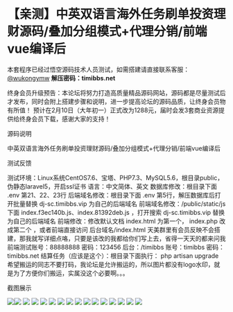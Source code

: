 # 【亲测】中英双语言海外任务刷单投资理财源码/叠加分组模式+代理分销/前端vue编译后

本套程序已经过悟空源码技术人员测试，如需搭建请直接联系客服：[@wukongymw](http://t.me/wukongymw)
**解压密码：timibbs.net**

终身会员升级预告：本论坛将努力打造高质量精品源码网站，源码都是尽量测试后才发布，同时会附上搭建步骤和说明，进一步提高论坛的源码品质，让终身会员物有所值！
预计在2月10日（大年初一）正式改为1288元，届时会发3套商业资源提供给终身会员下载，感谢大家的支持！

源码说明

中英双语言海外任务刷单投资理财源码/叠加分组模式+代理分销/前端vue编译后

测试反馈

测试环境：Linux系统CentOS7.6、宝塔、PHP7.3、MySQL5.6，根目录public，伪静态laravel5，开启ssl证书
语言：中文简体、英文
数据库修改：根目录下面 .env 第21、22、23行
后端域名修改：根目录下面 .env 第5行，解压数据库后打开批量替换 dj-sc.timibbs.vip 为自己的后端域名
前端域名修改：/public/static/js 下面 index.f3ec140b.js、index.81392deb.js ，打开搜索 dj-sc.timibbs.vip 替换为自己的后端域名
前端修改：修改默认文档 index.html 为第一个， index.php 改成第二个 ，或者前端直接访问 后台域名/index.html
天美群里有会员反映不会搭建，那我就写详细点咯，只要是该改的我都给你们写上去，省得一天天的都来问我
前端测试账号：88888888
密码：123456
后台：/timibbs
账号：timibbs
密码：timibbs.net
结算任务（应该是这个）：根目录下面执行： php artisan upgrade
希望搬运的同志不要打码，我论坛是允许搬运的，所以图片都没有logo水印，就是为了方便你们搬运，实属没这个必要啊。。。

截图展示

[![](https://wukongymw.com/wp-content/uploads/2024/01/dd1484a51b5736e.png)](https://wukongymw.com/wp-content/uploads/2024/01/dd1484a51b5736e.png)[![](https://wukongymw.com/wp-content/uploads/2024/01/fe16bd097d779cb.png)](https://wukongymw.com/wp-content/uploads/2024/01/fe16bd097d779cb.png)
[![](https://wukongymw.com/wp-content/uploads/2024/01/f9367e5721a928c.png)](https://wukongymw.com/wp-content/uploads/2024/01/f9367e5721a928c.png)
[![](https://wukongymw.com/wp-content/uploads/2024/01/0b761aaa6083a43.png)](https://wukongymw.com/wp-content/uploads/2024/01/0b761aaa6083a43.png)
[![](https://wukongymw.com/wp-content/uploads/2024/01/bec20d6d9a40637.png)](https://wukongymw.com/wp-content/uploads/2024/01/bec20d6d9a40637.png)
[![](https://wukongymw.com/wp-content/uploads/2024/01/57dc609288c9feb.png)](https://wukongymw.com/wp-content/uploads/2024/01/57dc609288c9feb.png)
[![](https://wukongymw.com/wp-content/uploads/2024/01/ad01b55d3f7ade4.png)](https://wukongymw.com/wp-content/uploads/2024/01/ad01b55d3f7ade4.png)
[![](https://wukongymw.com/wp-content/uploads/2024/01/78854a93b65aaff.png)](https://wukongymw.com/wp-content/uploads/2024/01/78854a93b65aaff.png)
[![](https://wukongymw.com/wp-content/uploads/2024/01/083581bc875c80c.png)](https://wukongymw.com/wp-content/uploads/2024/01/083581bc875c80c.png)
[![](https://wukongymw.com/wp-content/uploads/2024/01/e1d6222a3c3589b.png)](https://wukongymw.com/wp-content/uploads/2024/01/e1d6222a3c3589b.png)
[![](https://wukongymw.com/wp-content/uploads/2024/01/cdb8a0be31db1b9.png)](https://wukongymw.com/wp-content/uploads/2024/01/cdb8a0be31db1b9.png)
[![](https://wukongymw.com/wp-content/uploads/2024/01/7c7971330d0355b.png)](https://wukongymw.com/wp-content/uploads/2024/01/7c7971330d0355b.png)
[![](https://wukongymw.com/wp-content/uploads/2024/01/4da78c3e5131512.png)](https://wukongymw.com/wp-content/uploads/2024/01/4da78c3e5131512.png)
[![](https://wukongymw.com/wp-content/uploads/2024/01/aba1326de759f23.png)](https://wukongymw.com/wp-content/uploads/2024/01/aba1326de759f23.png)
[![](https://wukongymw.com/wp-content/uploads/2024/01/c2d58b17cba1301.png)](https://wukongymw.com/wp-content/uploads/2024/01/c2d58b17cba1301.png)
[![](https://wukongymw.com/wp-content/uploads/2024/01/59cb1749f0e554e.png)](https://wukongymw.com/wp-content/uploads/2024/01/59cb1749f0e554e.png)